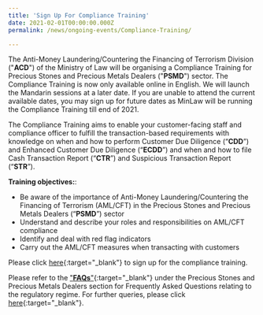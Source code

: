 ```yaml
---
title: 'Sign Up For Compliance Training'
date: 2021-02-01T00:00:00.000Z
permalink: /news/ongoing-events/Compliance-Training/

---
```



The Anti-Money Laundering/Countering the Financing of Terrorism Division ("**ACD**") of the Ministry of Law will be organising a Compliance Training for Precious Stones and Precious Metals Dealers ("**PSMD**") sector. The Compliance Training is now only available online in English. We will launch the Mandarin sessions at a later date. If you are unable to attend the current available dates, you may sign up for future dates as MinLaw will be running the Compliance Training till end of 2021. 

The Compliance Training aims to enable your customer-facing staff and compliance officer to fulfill the transaction-based requirements with knowledge on when and how to perform Customer Due Diligence (“**CDD**”) and Enhanced Customer Due Diligence (“**ECDD**”) and when and how to file Cash Transaction Report (“**CTR**”) and Suspicious Transaction Report (“**STR**”).

**Training objectives:**:

-   Be aware of the importance of Anti-Money Laundering/Countering the Financing of Terrorism (AML/CFT) in the Precious Stones and Precious Metals Dealers (“**PSMD**”) sector
-   Understand and describe your roles and responsibilities on AML/CFT compliance
-   Identify and deal with red flag indicators
-   Carry out the AML/CFT measures when transacting with customers

Please click [here](https://form.gov.sg/#!/5f0fc0c3fefd4e00119dc724){:target="_blank"} to sign up for the compliance training.

Please refer to the ["**FAQs**"](https://va.ecitizen.gov.sg/cfp/customerPages/mlaw/explorefaq.aspx){:target="_blank"} under the Precious Stones and Precious Metals Dealers section for Frequently Asked Questions relating to the regulatory regime. For further queries, please click [here](https://eservices.mlaw.gov.sg/enquiry/){:target="_blank"}.
